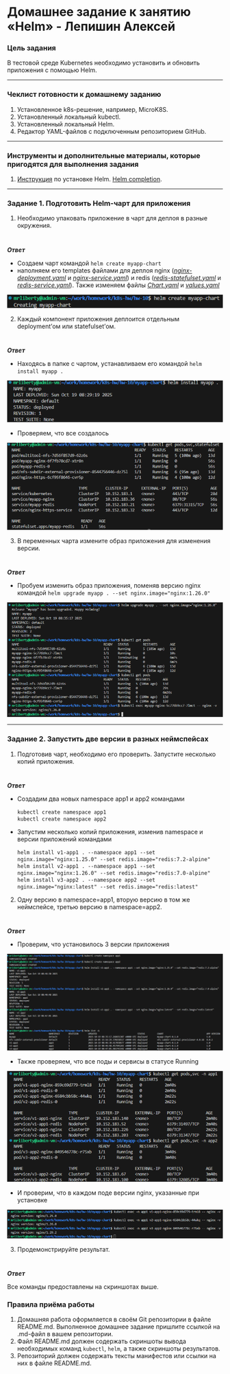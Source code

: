 # Домашнее задание к занятию «Helm» - Лепишин Алексей

### Цель задания

В тестовой среде Kubernetes необходимо установить и обновить приложения с помощью Helm.

------

### Чеклист готовности к домашнему заданию

1. Установленное k8s-решение, например, MicroK8S.
2. Установленный локальный kubectl.
3. Установленный локальный Helm.
4. Редактор YAML-файлов с подключенным репозиторием GitHub.

------

### Инструменты и дополнительные материалы, которые пригодятся для выполнения задания

1. [Инструкция](https://helm.sh/docs/intro/install/) по установке Helm. [Helm completion](https://helm.sh/docs/helm/helm_completion/).

------

### Задание 1. Подготовить Helm-чарт для приложения

1. Необходимо упаковать приложение в чарт для деплоя в разные окружения.
#
***Ответ***

- Создаем чарт командой ```helm create myapp-chart```
- наполняем его templates файлами для деплоя nginx ([*nginx-deployment.yaml*](https://github.com/Liberaty/k8s_hw_10/blob/main/myapp-chart/templates/nginx-deployment.yaml) и [*nginx-service.yaml*](https://github.com/Liberaty/k8s_hw_10/blob/main/myapp-chart/templates/nginx-service.yaml)) и redis ([*redis-statefulset.yaml*](https://github.com/Liberaty/k8s_hw_10/blob/main/myapp-chart/templates/redis-statefulset.yaml) и [*redis-service.yaml*](https://github.com/Liberaty/k8s_hw_10/blob/main/myapp-chart/templates/redis-service.yaml)). Также изменяем файлы [*Chart.yaml*](https://github.com/Liberaty/k8s_hw_10/blob/main/myapp-chart/Chart.yaml) и [*values.yaml*](https://github.com/Liberaty/k8s_hw_10/blob/main/myapp-chart/values.yaml)

![1.1.img](https://github.com/Liberaty/k8s_hw_10/blob/main/img/1.1.png?raw=true)

2. Каждый компонент приложения деплоится отдельным deployment’ом или statefulset’ом.
#
***Ответ***

- Находясь в папке с чартом, устанавливаем его командой ```helm install myapp .```

![1.2.1.img](https://github.com/Liberaty/k8s_hw_10/blob/main/img/1.2.1.png?raw=true)

- Проверяем, что все создалось

![1.2.2.img](https://github.com/Liberaty/k8s_hw_10/blob/main/img/1.2.2.png?raw=true)

3. В переменных чарта измените образ приложения для изменения версии.
#
***Ответ***

- Пробуем изменить образ приложения, поменяв версию nginx командой ```helm upgrade myapp . --set nginx.image="nginx:1.26.0"```

![1.3.img](https://github.com/Liberaty/k8s_hw_10/blob/main/img/1.3.png?raw=true)

------
### Задание 2. Запустить две версии в разных неймспейсах

1. Подготовив чарт, необходимо его проверить. Запуститe несколько копий приложения.
#
***Ответ***

- Создадим два новых namespace app1 и app2 командами

   ```
   kubectl create namespace app1
   kubectl create namespace app2
   ```

- Запустим несколько копий приложения, изменив namespace и версии приложений командами

   ```
   helm install v1-app1 . --namespace app1 --set nginx.image="nginx:1.25.0" --set redis.image="redis:7.2-alpine"
   helm install v2-app1 . --namespace app1 --set nginx.image="nginx:1.26.0" --set redis.image="redis:7.0-alpine"
   helm install v3-app2 . --namespace app2 --set nginx.image="nginx:latest" --set redis.image="redis:latest"
   ```

2. Одну версию в namespace=app1, вторую версию в том же неймспейсе, третью версию в namespace=app2.
#
***Ответ***

- Проверим, что установилось 3 версии приложения

![2.2.1.img](https://github.com/Liberaty/k8s_hw_10/blob/main/img/2.2.1.png?raw=true)

- Также проверяем, что все поды и сервисы в статусе Running

![2.2.2.img](https://github.com/Liberaty/k8s_hw_10/blob/main/img/2.2.2.png?raw=true)

- И проверим, что в каждом поде версии nginx, указанные при установке

![2.2.3.img](https://github.com/Liberaty/k8s_hw_10/blob/main/img/2.2.3.png?raw=true)


3. Продемонстрируйте результат.
#
***Ответ***

Все команды предоставлены на скриншотах выше.

### Правила приёма работы

1. Домашняя работа оформляется в своём Git репозитории в файле README.md. Выполненное домашнее задание пришлите ссылкой на .md-файл в вашем репозитории.
2. Файл README.md должен содержать скриншоты вывода необходимых команд `kubectl`, `helm`, а также скриншоты результатов.
3. Репозиторий должен содержать тексты манифестов или ссылки на них в файле README.md.